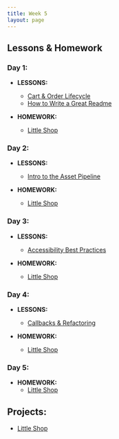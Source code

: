 ```yaml
---
title: Week 5
layout: page
---
```


## Lessons & Homework

### Day 1:

* **LESSONS:**
  - [Cart & Order Lifecycle](../lessons/cart_implementation)
  - [How to Write a Great Readme](../lessons/how_to_write_a_great_readme)

* **HOMEWORK:**
  - [Little Shop](https://github.com/turingschool/curriculum/blob/master/source/projects/little_shop.markdown)

### Day 2:

* **LESSONS:**
  - [Intro to the Asset Pipeline](../lessons/intro_to_the_asset_pipeline)

* **HOMEWORK:**
  - [Little Shop](https://github.com/turingschool/curriculum/blob/master/source/projects/little_shop.markdown)

### Day 3:

* **LESSONS:**
  - [Accessibility Best Practices](../lessons/accessibility_best_practices)

* **HOMEWORK:**
  - [Little Shop](https://github.com/turingschool/curriculum/blob/master/source/projects/little_shop.markdown)

### Day 4:

* **LESSONS:**
  - [Callbacks & Refactoring](../lessons/callbacks_and_refactoring)

* **HOMEWORK:**
  - [Little Shop](https://github.com/turingschool/curriculum/blob/master/source/projects/little_shop.markdown)

### Day 5:

* **HOMEWORK:**
  - [Little Shop](https://github.com/turingschool/curriculum/blob/master/source/projects/little_shop.markdown)

## Projects:

* [Little Shop](https://github.com/turingschool/curriculum/blob/master/source/projects/little_shop.markdown)
